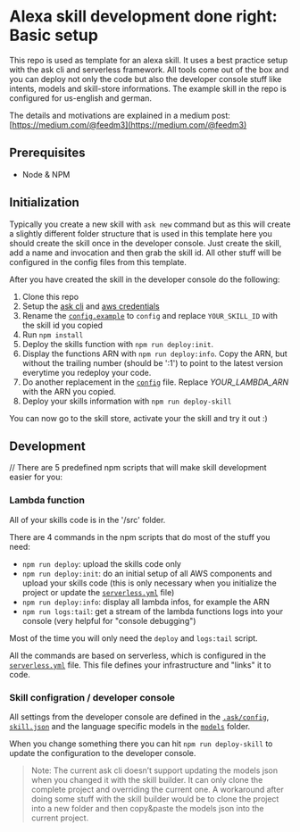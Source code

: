 # Alexa skill development done right: Basic setup

This repo is used as template for an alexa skill. It uses a best practice setup with the ask cli and serverless 
framework. All tools come out of the box and you can deploy not only the code but also the developer console stuff like
intents, models and skill-store informations. The example skill in the repo is configured for us-english and german.

The details and motivations are explained in a medium post: [https://medium.com/@feedm3](https://medium.com/@feedm3)

## Prerequisites

- Node & NPM

## Initialization

Typically you create a new skill with `ask new` command but as this will create a slightly different folder structure
that is used in this template here you should create the skill once in the developer console. Just create the skill, 
add a name and invocation and then grab the skill id. All other stuff will be configured in the config files from this 
template.

After you have created the skill in the developer console do the following:

1. Clone this repo
2. Setup the [ask cli](https://developer.amazon.com/de/docs/smapi/quick-start-alexa-skills-kit-command-line-interface.html) 
and [aws credentials](https://serverless.com/framework/docs/providers/aws/guide/credentials/)
3. Rename the [`config.example`](./.ask/config.example) to `config` and replace `YOUR_SKILL_ID` with the skill id you copied
4. Run `npm install`
5. Deploy the skills function with `npm run deploy:init`. 
6. Display the functions ARN with `npm run deploy:info`. Copy the ARN, but without the trailing number (should be ':1') 
to point to the latest version everytime you redeploy your code.
7. Do another replacement in the [`config`](./.ask/config) file. Replace _YOUR_LAMBDA_ARN_ with the ARN you copied.
8. Deploy your skills information with `npm run deploy-skill`

You can now go to the skill store, activate your the skill and try it out :)

## Development

// There are 5 predefined npm scripts that will make skill development easier for you:

### Lambda function

All of your skills code is in the '/src' folder. 

There are 4 commands in the npm scripts that do most of the stuff you need:

- `npm run deploy`: upload the skills code only
- `npm run deploy:init`: do an initial setup of all AWS components and upload your skills code (this is only necessary 
when you initialize the project or update the [`serverless.yml`](serverless.yml) file)
- `npm run deploy:info`: display all lambda infos, for example the ARN
- `npm run logs:tail`: get a stream of the lambda functions logs into your console (very helpful for "console debugging")

Most of the time you will only need the `deploy` and `logs:tail` script.

All the commands are based on serverless, which is configured in the [`serverless.yml`](serverless.yml) file. This file 
defines your infrastructure and "links" it to code.

### Skill configration / developer console

All settings from the developer console are defined in the [`.ask/config`](.ask/config), [`skill.json`](skill.json) and 
the language specific models in the [`models`](models) folder.

When you change something there you can hit `npm run deploy-skill` to update the configuration to the developer console.

> Note: The current ask cli doesn’t support updating the models json when you changed it with the skill builder. It 
can only clone the complete project and overriding the current one. A workaround after doing some stuff with the skill
 builder would be to clone the project into a new folder and then copy&paste the models json into the current project.

